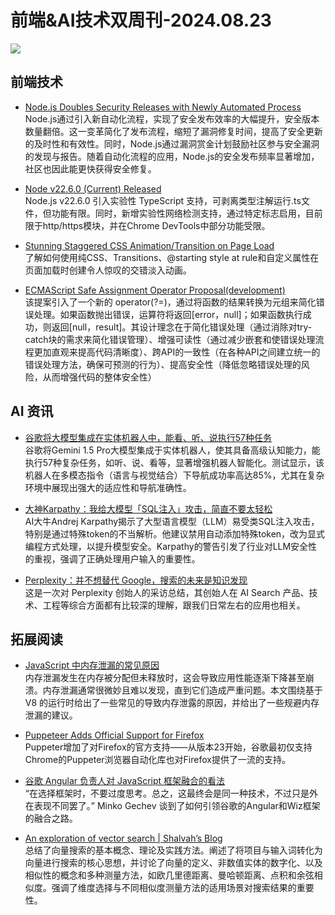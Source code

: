 # 前端&AI技术双周刊-2024.08.23
![](https://gips1.baidu.com/it/u=2761083884,578396114&fm=3028&app=3028&f=PNG&fmt=auto&q=100&size=f900_383)

## 前端技术
- [Node.js Doubles Security Releases with Newly Automated Process](https://socket.dev/blog/node-js-doubles-security-releases-with-newly-automated-process)
<br>Node.js通过引入新自动化流程，实现了安全发布效率的大幅提升，安全版本数量翻倍。这一变革简化了发布流程，缩短了漏洞修复时间，提高了安全更新的及时性和有效性。同时，Node.js通过漏洞赏金计划鼓励社区参与安全漏洞的发现与报告。随着自动化流程的应用，Node.js的安全发布频率显著增加，社区也因此能更快获得安全修复。

- [Node v22.6.0 (Current) Released](https://nodejs.org/en/blog/release/v22.6.0)
<br>Node.js v22.6.0 引入实验性 TypeScript 支持，可剥离类型注解运行.ts文件，但功能有限。同时，新增实验性网络检测支持，通过特定标志启用，目前限于http/https模块，并在Chrome DevTools中部分功能受限。

- [Stunning Staggered CSS Animation/Transition on Page Load](https://www.youtube.com/watch?v=8AmccR91d80)
<br>了解如何使用纯CSS、Transitions、@starting style at rule和自定义属性在页面加载时创建令人惊叹的交错淡入动画。

- [ECMAScript Safe Assignment Operator Proposal(development)](https://github.com/arthurfiorette/proposal-safe-assignment-operator)
<br>该提案引入了一个新的 operator(?=)，通过将函数的结果转换为元组来简化错误处理。如果函数抛出错误，运算符将返回[error，null]；如果函数执行成功，则返回[null，result]。其设计理念在于简化错误处理（通过消除对try-catch块的需求来简化错误管理）、增强可读性（通过减少嵌套和使错误处理流程更加直观来提高代码清晰度）、跨API的一致性（在各种API之间建立统一的错误处理方法，确保可预测的行为）、提高安全性（降低忽略错误处理的风险，从而增强代码的整体安全性）

## AI 资讯
- [谷歌将大模型集成在实体机器人中，能看、听、说执行57种任务](https://mp.weixin.qq.com/s/YQaPG08Xy0HYtear_McUKg)
<br>谷歌将Gemini 1.5 Pro大模型集成于实体机器人，使其具备高级认知能力，能执行57种复杂任务，如听、说、看等，显著增强机器人智能化。测试显示，该机器人在多模态指令（语言与视觉结合）下导航成功率高达85%，尤其在复杂环境中展现出强大的适应性和导航准确性。
- [大神Karpathy：我给大模型「SQL注入」攻击，简直不要太轻松](https://mp.weixin.qq.com/s/d460H-Z8SLUqp5PZZKVpMA)
<br>AI大牛Andrej Karpathy揭示了大型语言模型（LLM）易受类SQL注入攻击，特别是通过特殊token的不当解析。他建议禁用自动添加特殊token，改为显式编程方式处理，以提升模型安全。Karpathy的警告引发了行业对LLM安全性的重视，强调了正确处理用户输入的重要性。

- [Perplexity：并不想替代 Google，搜索的未来是知识发现](https://mp.weixin.qq.com/s/dWtLV5-EaVHGJg8WClfKuA)
<br>这是一次对 Perplexity 创始人的采访总结，其创始人在 AI Search 产品、技术、工程等综合方面都有比较深的理解，跟我们日常左右的应用也相关。


## 拓展阅读
- [JavaScript 中内存泄漏的常见原因](https://www.trevorlasn.com/blog/common-causes-of-memory-leaks-in-javascript)
<br>内存泄漏发生在内存被分配但未释放时，这会导致应用性能逐渐下降甚至崩溃。内存泄漏通常很微妙且难以发现，直到它们造成严重问题。本文围绕基于 V8 的运行时给出了一些常见的导致内存泄露的原因，并给出了一些规避内存泄漏的建议。

- [Puppeteer Adds Official Support for Firefox](https://hacks.mozilla.org/2024/08/puppeteer-support-for-firefox/)
  <br>Puppeter增加了对Firefox的官方支持——从版本23开始，谷歌最初仅支持Chrome的Puppeter浏览器自动化库也对Firefox提供了一流的支持。

- [谷歌 Angular 负责人对 JavaScript 框架融合的看法](https://thenewstack.io/google-angular-lead-sees-convergence-in-javascript-frameworks/)
<br>“在选择框架时，不要过度思考。总之，这最终会是同一种技术，不过只是外在表现不同罢了。” Minko Gechev 谈到了如何引领谷歌的Angular和Wiz框架的融合之路。

- [An exploration of vector search | Shalvah’s Blog](https://blog.shalvah.me/posts/an-exploration-of-vector-search)
<br>总结了向量搜索的基本概念、理论及实践方法。阐述了将项目与输入词转化为向量进行搜索的核心思想，并讨论了向量的定义、非数值实体的数字化、以及相似性的概念和多种测量方法，如欧几里德距离、曼哈顿距离、点积和余弦相似度。强调了维度选择与不同相似度测量方法的适用场景对搜索结果的重要性。

